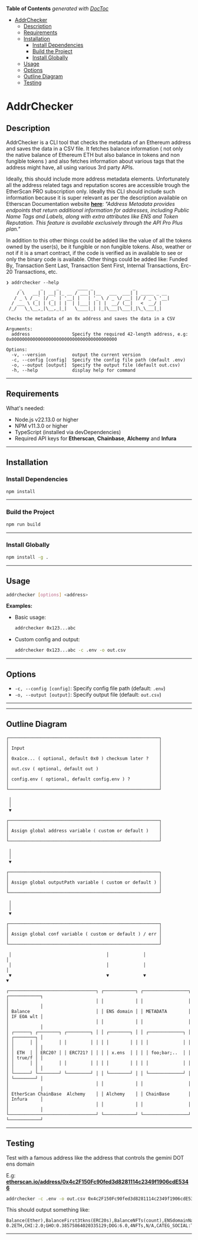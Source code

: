 <!-- START doctoc generated TOC please keep comment here to allow auto update -->
<!-- DON'T EDIT THIS SECTION, INSTEAD RE-RUN doctoc TO UPDATE -->
**Table of Contents**  *generated with [DocToc](https://github.com/thlorenz/doctoc)*

- [AddrChecker](#addrchecker)
  - [Description](#description)
  - [Requirements](#requirements)
  - [Installation](#installation)
    - [Install Dependencies](#install-dependencies)
    - [Build the Project](#build-the-project)
    - [Install Globally](#install-globally)
  - [Usage](#usage)
  - [Options](#options)
  - [Outline Diagram](#outline-diagram)
  - [Testing](#testing)

<!-- END doctoc generated TOC please keep comment here to allow auto update -->

# AddrChecker

## Description

AddrChecker is a CLI tool that checks the metadata of an Ethereum address and saves the data in a CSV file. It fetches balance information ( not only the native balance of Ethereum ETH but also balance in tokens and non fungible tokens ) and also fetches information about various tags that the address might have, all using various 3rd party APIs.

Ideally, this should include more address metadata elements. Unfortunately all the address related tags and reputation scores are accessible trough the EtherScan PRO subscription only. Ideally this CLI should include such information because it is super relevant as per the description available on Etherscan Documentation website **[here](https://metadata.etherscan.io/)**: _"Address Metadata provides endpoints that return additional information for addresses, including Public Name Tags and Labels, along with extra attributes like ENS and Token Reputation. This feature is available exclusively through the API Pro Plus plan."_

In addition to this other things could be added like the value of all the tokens owned by the user(s), be it fungible or non fungible tokens. Also, weather or not if it is a smart contract, if the code is verified as in available to see or only the binary code is available. Other things could be added like: Funded By, Transaction Sent Last, Transaction Sent First, Internal Transactions, Erc-20 Transactions, etc.

```
❯ addrchecker --help
     _       _     _       ____ _               _
    / \   __| | __| |_ __ / ___| |__   ___  ___| | _____ _ __
   / _ \ / _` |/ _` | '__| |   | '_ \ / _ \/ __| |/ / _ \ '__|
  / ___ \ (_| | (_| | |  | |___| | | |  __/ (__|   <  __/ |
 /_/   \_\__,_|\__,_|_|   \____|_| |_|\___|\___|_|\_\___|_|

Checks the metadata of an 0x address and saves the data in a CSV

Arguments:
  address                Specify the required 42-length address, e.g: 0x0000000000000000000000000000000000000000

Options:
  -v, --version          output the current version
  -c, --config [config]  Specify the config file path (default .env)
  -o, --output [output]  Specify the output file (default out.csv)
  -h, --help             display help for command
```

---

## Requirements

What's needed:

- Node.js v22.13.0 or higher
- NPM v11.3.0 or higher
- TypeScript (installed via devDependencies)
- Required API keys for **Etherscan**, **Chainbase**, **Alchemy** and **Infura**

---

## Installation

### Install Dependencies

```bash
npm install
```

---

### Build the Project

```bash
npm run build
```

---

### Install Globally

```bash
npm install -g .
```

---

## Usage

```bash
addrchecker [options] <address>
```

**Examples:**

- Basic usage:
  ```bash
  addrchecker 0x123...abc
  ```
- Custom config and output:
  ```bash
  addrchecker 0x123...abc -c .env -o out.csv
  ```

---

## Options

- `-c, --config [config]`: Specify config file path (default: `.env`)
- `-o, --output [output]`: Specify output file (default: `out.csv`)

---

---

## Outline Diagram

```
┌─────────────────────────────────────────────────────────┐
│                                                         │
│ Input                                                   │
│                                                         │
│ 0xa1ce... ( optional, default 0x0 ) checksum later ?    │
│                                                         │
│ out.csv ( optional, default out )                       │
│                                                         │
│ config.env ( optional, default config.env ) ?           │
│                                                         │
└─────────────────────────────────────────────────────────┘

 │
 │
 ▼

┌─────────────────────────────────────────────────────────┐
│                                                         │
│ Assign global address variable ( custom or default )    │
│                                                         │
└─────────────────────────────────────────────────────────┘

 │
 │
 ▼

┌─────────────────────────────────────────────────────────┐
│                                                         │
│ Assign global outputPath variable ( custom or default ) │
│                                                         │
└─────────────────────────────────────────────────────────┘

 │
 │
 ▼

┌─────────────────────────────────────────────────────────┐
│                                                         │
│ Assign global conf variable ( custom or default ) / err │
│                                                         │
└─────────────────────────────────────────────────────────┘

 │                                    │             │                   │
 │                                    │             │                   │
 ▼                                    ▼             ▼                   ▼

┌─────────────────────────────────┐ ┌────────────┐ ┌─────────────────┐ ┌────────────┐
│                                 │ │            │ │                 │ │            │
│ Balance                         │ │ ENS domain │ │ METADATA        │ │ IF EOA wlt │
│                                 │ │            │ │                 │ │            │
│ ┌──────┐ ┌────────┐ ┌─────────┐ │ │ ┌────────┐ │ │ ┌─────────────┐ │ │ ┌────────┐ │
│ │      │ │        │ │         │ │ │ │        │ │ │ │             │ │ │ │        │ │
│ │ ETH  │ │ ERC20? │ │ ERC721? │ │ │ │ x.ens  │ │ │ │ foo;bar;..  │ │ │ │ true/f │ │
│ │      │ │        │ │         │ │ │ │        │ │ │ │             │ │ │ │        │ │
│ └──────┘ └────────┘ └─────────┘ │ │ └────────┘ │ │ └─────────────┘ │ │ └────────┘ │
│                                 │ │            │ │                 │ │            │
│ EtherScan ChainBase  Alchemy    │ │ Alchemy    │ │ ChainBase       │ │ Infura     │
│                                 │ │            │ │                 │ │            │
└─────────────────────────────────┘ └────────────┘ └─────────────────┘ └────────────┘
```

---

## Testing

Test with a famous address like the address that controls the gemini DOT ens domain

E.g: **[etherscan.io/address/0x4c2F150Fc90fed3d8281114c2349f1906cdE5346](https://etherscan.io/address/0x4c2F150Fc90fed3d8281114c2349f1906cdE5346)**

```sh
addrchecker -c .env -o out.csv 0x4c2F150Fc90fed3d8281114c2349f1906cdE5346
```

This should output something like:

```csv
Balance(Ether),BalanceFirst3tkns(ERC20s),BalanceNFTs(count),ENSdomainName(.ens),MetaDataTags(list),IsExternallyOwnOrContract(bool)
0.2ETH,CHI:2.0;GHO:0.38575864020335129;DOG:6.0,4NFTs,N/A,CATEG_SOCIAL:TAGS_multicall3.eth,false
```

---
